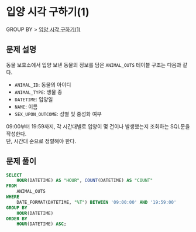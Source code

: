 # 입양 시각 구하기(1)

GROUP BY > [입양 시각 구하기(1)](https://programmers.co.kr/learn/courses/30/lessons/59412)

## 문제 설명

동물 보호소에서 입양 보낸 동물의 정보를 담은 `ANIMAL_OUTS` 테이블 구조는 다음과 같다.

- `ANIMAL_ID`: 동물의 아이디
- `ANIMAL_TYPE`: 생물 종
- `DATETIME`: 입양일
- `NAME`: 이름
- `SEX_UPON_OUTCOME`: 성별 및 중성화 여부

09:00부터 19:59까지, 각 시간대별로 입양이 몇 건이나 발생했는지 조회하는 SQL문을 작성한다.  
단, 시간대 순으로 정렬해야 한다.

## 문제 풀이

```sql
SELECT
    HOUR(DATETIME) AS "HOUR", COUNT(DATETIME) AS "COUNT"
FROM
    ANIMAL_OUTS
WHERE
    DATE_FORMAT(DATETIME, "%T") BETWEEN '09:00:00' AND '19:59:00'
GROUP BY
    HOUR(DATETIME)
ORDER BY
    HOUR(DATETIME) ASC;
```
